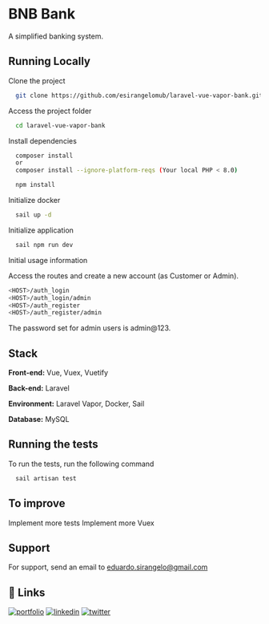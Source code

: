 
# BNB Bank

A simplified banking system.




## Running Locally

Clone the project

```bash
  git clone https://github.com/esirangelomub/laravel-vue-vapor-bank.git
```

Access the project folder

```bash
  cd laravel-vue-vapor-bank
```

Install dependencies

```bash
  composer install
  or
  composer install --ignore-platform-reqs (Your local PHP < 8.0)
```

```bash
  npm install
```

Initialize docker

```bash
  sail up -d
```

Initialize application

```bash
  sail npm run dev
```

Initial usage information

Access the routes and create a new account (as Customer or Admin).

```bash
<HOST>/auth_login
<HOST>/auth_login/admin
<HOST>/auth_register
<HOST>/auth_register/admin
```

The password set for admin users is admin@123.


## Stack

**Front-end:** Vue, Vuex, Vuetify

**Back-end:** Laravel

**Environment:** Laravel Vapor, Docker, Sail

**Database:** MySQL


## Running the tests

To run the tests, run the following command

```bash
  sail artisan test
```


## To improve

Implement more tests
Implement more Vuex


## Support

For support, send an email to eduardo.sirangelo@gmail.com


## 🔗 Links
[![portfolio](https://img.shields.io/badge/my_portfolio-000?style=for-the-badge&logo=ko-fi&logoColor=white)](https://github.com/esirangelomub)
[![linkedin](https://img.shields.io/badge/linkedin-0A66C2?style=for-the-badge&logo=linkedin&logoColor=white)](https://www.linkedin.com/in/eduardosirangelo/?locale=en_US)
[![twitter](https://img.shields.io/badge/twitter-1DA1F2?style=for-the-badge&logo=twitter&logoColor=white)](https://twitter.com/esirangelo)

